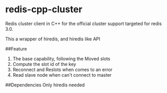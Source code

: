 redis-cpp-cluster
=================

Redis cluster client in C++ for the official cluster support targeted for redis 3.0.

This a wrapper of hiredis, and hiredis like API

##Feature
1. The base capability, following the Moved slots
2. Compute the slot id of the key
3. Reconnect and Reslots when comes to an error
4. Read slave node when can't connect to master

##Dependencies
Only hiredis needed
